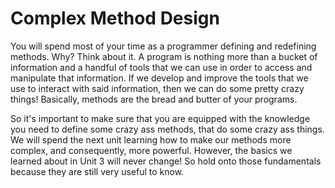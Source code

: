 Complex Method Design
=====================

You will spend most of your time as a programmer defining and redefining methods. Why? Think about it. A program is nothing more than a bucket of information and a handful of tools that we can use in order to access and manipulate that information. If we develop and improve the tools that we use to interact with said information, then we can do some pretty crazy things! Basically, methods are the bread and butter of your programs.

So it's important to make sure that you are equipped with the knowledge you need to define some crazy ass methods, that do some crazy ass things. We will spend the next unit learning how to make our methods more complex, and consequently, more powerful. However, the basics we learned about in Unit 3 will never change! So hold onto those fundamentals because they are still very useful to know.
